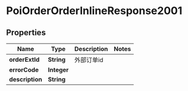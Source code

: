 # PoiOrderOrderInlineResponse2001

## Properties
Name | Type | Description | Notes
------------ | ------------- | ------------- | -------------
**orderExtId** | **String** | 外部订单id | 
**errorCode** | **Integer** |  | 
**description** | **String** |  | 
